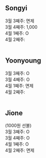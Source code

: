 ## Songyi
3월 3째주: 면제 <br/>
3월 4째주: 1,000<br/>
4월 1째주: O <br/>
4월 2째주: <br/>
<br/>

## Yoonyoung
3월 3째주: O <br/>
3월 4째주: O <br/>
4월 1째주: 면제 <br/>
4월 2째주: <br/>
<br/>

## Jione
(1000원 선불) <br/>
3월 3째주: O <br/>
3월 4째주: O <br/>
4월 1째주: O <br/>
4월 2째주: 면제 <br/>
<br/>
